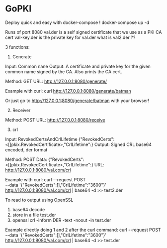 # GoPKI

Deploy quick and easy with docker-compose !
docker-compose up -d

Runs of port 8080
val.der is a self signed certificate that we use as a PKI CA cert
val-key.der is the private key for val.der
what is val2.der ??

3 functions:

1) Generate

Input: Common nane
Output: A certificate and private key for the given common name signed by the CA. Also prints the CA cert.

Method: GET
URL: http://127.0.0.1:8080/generate/<common-name>

Example with curl:
curl http://127.0.0.1:8080/generate/batman

Or just go to http://127.0.0.1:8080/generate/batman with your browser!

2) Receiver

Method: POST
URL: http://127.0.0.1:8080/receive

3) crl

Input: RevokedCertsAndCrlLifetime {"RevokedCerts":<[]pkix.RevokedCertificate>,"CrlLifetime":<string>}
Output: Signed CRL base64 encoded, der format

Method: POST
Data: {"RevokedCerts":<[]pkix.RevokedCertificate>,"CrlLifetime":<string>}
URL: http://127.0.0.1:8080/val.com/crl

Example with curl:
curl --request POST \
    --data '{"RevokedCerts":[],"CrlLifetime":"3600"}' \
    http://127.0.0.1:8080/val.com/crl | base64 -d >> test2.der

To read to output using OpenSSL
1) base64 decode
2) store in a file test.der
3) openssl crl -inform DER -text -noout -in test.der

Example directly doing 1 and 2 after the curl command:
curl --request POST \
    --data '{"RevokedCerts":[],"CrlLifetime":"3600"}' \
    http://127.0.0.1:8080/val.com/crl | base64 -d >> test.der
